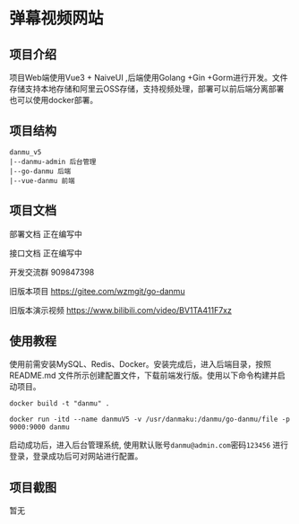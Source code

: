 # 弹幕视频网站

## 项目介绍
项目Web端使用Vue3 + NaiveUI ,后端使用Golang +Gin +Gorm进行开发。文件存储支持本地存储和阿里云OSS存储，支持视频处理，部署可以前后端分离部署也可以使用docker部署。

## 项目结构
```
danmu_v5
|--danmu-admin 后台管理
|--go-danmu 后端
|--vue-danmu 前端
```

## 项目文档

部署文档 正在编写中

接口文档 正在编写中

开发交流群 909847398

旧版本项目 https://gitee.com/wzmgit/go-danmu

旧版本演示视频 https://www.bilibili.com/video/BV1TA411F7xz


## 使用教程
使用前需安装MySQL、Redis、Docker。安装完成后，进入后端目录，按照 README.md 文件所示创建配置文件，下载前端发行版。使用以下命令构建并启动项目。
```
docker build -t "danmu" .

docker run -itd --name danmuV5 -v /usr/danmaku:/danmu/go-danmu/file -p 9000:9000 danmu
```
启动成功后，进入后台管理系统, 使用默认账号`danmu@admin.com`密码`123456` 进行登录，登录成功后可对网站进行配置。


## 项目截图

暂无

